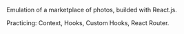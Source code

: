 Emulation of a marketplace of photos, builded with React.js.

Practicing: Context, Hooks, Custom Hooks, React Router.